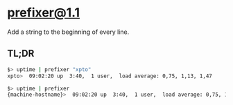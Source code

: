 # prefixer@1.1

Add a string to the beginning of every line.

## TL;DR 

```sh
$> uptime | prefixer "xpto"
xpto>  09:02:20 up  3:40,  1 user,  load average: 0,75, 1,13, 1,47
```
```sh
$> uptime | prefixer 
{machine-hostname}>  09:02:20 up  3:40,  1 user,  load average: 0,75, 1,13, 1,47
```
